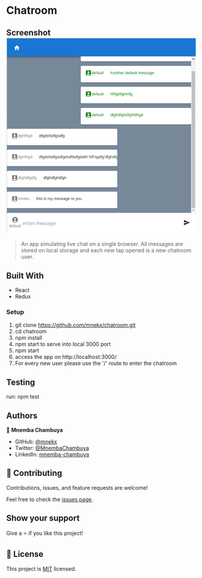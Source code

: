 # Chatroom

## Screenshot ![screenshot](./screenshot.png)

> An app simulating live chat on a single browser. All messages are stored on local storage and each new tap opened is a new chatroom user.

## Built With

- React
- Redux
### Setup

1. git clone https://github.com/mnekx/chatroom.git
2. cd chatroom
3. npm install
4. npm start to serve into local 3000 port
10. npm start
11. access the app on http://localhost:3000/
12. For every new user please use the '/' route to enter the chatroom


## Testing
run: npm test
## Authors

👤 **Mnemba Chambuya**

- GitHub: [@mnekx](https://github.com/mnekx)
- Twitter: [@MnembaChambuya](https://twitter.com/MnembaChambuya)
- LinkedIn: [mnemba-chambuya](https://linkedin.com/in/mnemba-chambuya)

## 🤝 Contributing

Contributions, issues, and feature requests are welcome!

Feel free to check the [issues page](../../issues/).

## Show your support

Give a ⭐️ if you like this project!

## 📝 License

This project is [MIT](./MIT.md) licensed.